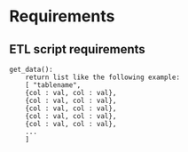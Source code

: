 # Requirements

## ETL script requirements

    get_data():
        return list like the following example:
        [ "tablename",
        {col : val, col : val},
        {col : val, col : val},
        {col : val, col : val},
        {col : val, col : val},
        {col : val, col : val},
        ...
        ]

